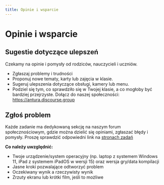 ```yaml
---
title: Opinie i wsparcie
---
```


# Opinie i wsparcie

## Sugestie dotyczące ulepszeń
Czekamy na opinie i pomysły od rodziców, nauczycieli i uczniów.

- Zgłaszaj problemy i trudności
- Proponuj nowe tematy, karty lub zajęcia w klasie.
- Sugeruj ulepszenia dotyczące obsługi, kamery lub menu.
- Podziel się tym, co sprawdziło się w Twojej klasie, a co mogłoby być bardziej przejrzyste.
Dołącz do naszej społeczności: <https://antura.discourse.group>

## Zgłoś problem
Każde zadanie ma dedykowaną sekcję na naszym forum społecznościowym, gdzie można dzielić się opiniami, zgłaszać błędy i pomysły. Proszę sprawdzić odpowiedni link na [stronach zadań](../content/quests/index.md)

**Co należy uwzględnić:**

- Twoje urządzenie/system operacyjny (np. laptop z systemem Windows 11, iPad z systemem iPadOS w wersji 15) oraz wersja gry/data kompilacji
- Jasne kroki pozwalające odtworzyć problem
- Oczekiwany wynik a rzeczywisty wynik
- Zrzuty ekranu lub krótki film, jeśli to możliwe
